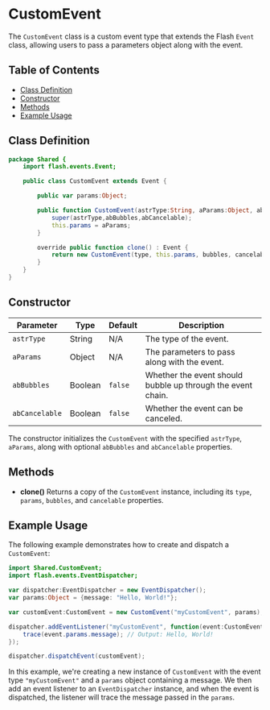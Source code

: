 # CustomEvent
The `CustomEvent` class is a custom event type that extends the Flash `Event` class, allowing users to pass a parameters object along with the event.

## Table of Contents

- [Class Definition](#class-definition)
- [Constructor](#constructor)
- [Methods](#methods)
- [Example Usage](#example-usage)

## Class Definition

```actionscript
package Shared {
    import flash.events.Event;

    public class CustomEvent extends Event {

        public var params:Object;

        public function CustomEvent(astrType:String, aParams:Object, abBubbles:Boolean = false, abCancelable:Boolean = false) {
            super(astrType,abBubbles,abCancelable);
            this.params = aParams;
        }

        override public function clone() : Event {
            return new CustomEvent(type, this.params, bubbles, cancelable);
        }
    }
}
```

## Constructor

| Parameter     | Type    | Default | Description                               |
|---------------|---------|---------|-------------------------------------------|
| `astrType`    | String  | N/A     | The type of the event.                    |
| `aParams`     | Object  | N/A     | The parameters to pass along with the event. |
| `abBubbles`   | Boolean | `false` | Whether the event should bubble up through the event chain. |
| `abCancelable`| Boolean | `false` | Whether the event can be canceled.        |

The constructor initializes the `CustomEvent` with the specified `astrType`, `aParams`, along with optional `abBubbles` and `abCancelable` properties.

## Methods

- **clone()**
  Returns a copy of the `CustomEvent` instance, including its `type`, `params`, `bubbles`, and `cancelable` properties.

## Example Usage

The following example demonstrates how to create and dispatch a `CustomEvent`:

```actionscript
import Shared.CustomEvent;
import flash.events.EventDispatcher;

var dispatcher:EventDispatcher = new EventDispatcher();
var params:Object = {message: "Hello, World!"};

var customEvent:CustomEvent = new CustomEvent("myCustomEvent", params);

dispatcher.addEventListener("myCustomEvent", function(event:CustomEvent):void {
    trace(event.params.message); // Output: Hello, World!
});

dispatcher.dispatchEvent(customEvent);
```

In this example, we're creating a new instance of `CustomEvent` with the event type `"myCustomEvent"` and a `params` object containing a message. We then add an event listener to an `EventDispatcher` instance, and when the event is dispatched, the listener will trace the message passed in the `params`.
